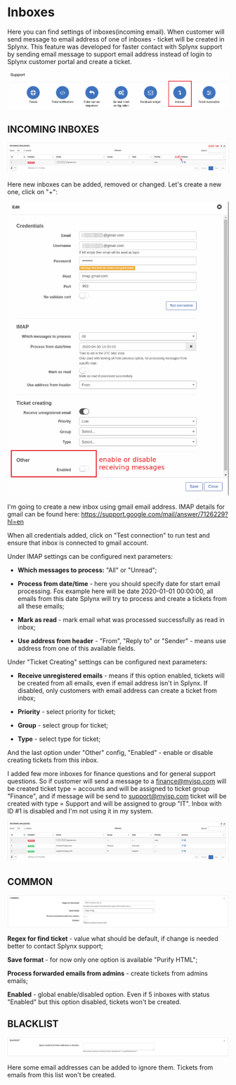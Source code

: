 Inboxes
=============
Here you can find settings of inboxes(incoming email). When customer will send message to email address of one of inboxes - ticket will be created in Splynx.
This feature was developed for faster contact with Splynx support by sending email message to support email address instead of login to Splynx customer portal and create a ticket.

![icon](icon.png)

## INCOMING INBOXES

![Inboxes](mailboxes.png)

Here new inboxes can be added, removed or changed. Let's create a new one, click on "+":

![add inbox](add_inbox.png)

I'm going to create a new inbox using gmail email address. IMAP details for gmail can be found here: https://support.google.com/mail/answer/7126229?hl=en

When all credentials added, click on "Test connection" to run test and ensure that inbox is connected to gmail account.

Under IMAP settings can be configured next parameters:
  * **Which messages to process:** "All" or "Unread";

  * **Process from date/time** - here you should specify date for start email processing. Fox example here will be date 2020-01-01 00:00:00, all emails from this date Splynx will try to process and create a tickets from all these emails;

  * **Mark as read** - mark email what was processed successfully as read in inbox;

  * **Use address from header** - "From", "Reply to" or "Sender" - means use address from one of this available fields.

Under "Ticket Creating" settings can be configured next parameters:
  * **Receive unregistered emails** - means if this option enabled, tickets will be created from all emails, even if email address isn't in Splynx. If disabled, only customers with email address can create a ticket from inbox;

  * **Priority** - select priority for ticket;

  * **Group** - select group for ticket;

  * **Type** - select type for ticket;

And the last option under "Other" config, "Enabled" - enable or disable creating tickets from this inbox.

I added few more inboxes for finance questions and for general support questions.
So if customer will send a message to a finance@myisp.com will be created ticket type = accounts and will be assigned to ticket group "Finance", and if message will be send to support@myisp.com ticket will be created with type = Support and will be assigned to group "IT". Inbox with ID #1 is disabled and I'm not using it in my system.

![few inboxes](few_inboxes.png)

## COMMON

![Common](common.png)

**Regex for find ticket** - value what should be default, if change is needed better to contact Splynx support;

**Save format** - for now only one option is available "Purify HTML";

**Process forwarded emails from admins** - create tickets from admins emails;

**Enabled** - global enable/disabled option. Even if 5 inboxes with status "Enabled" but this option disabled, tickets won't be created.


## BLACKLIST

![blacklist](blacklist.png)

Here some email addresses can be added to ignore them. Tickets from emails from this list won't be created.
